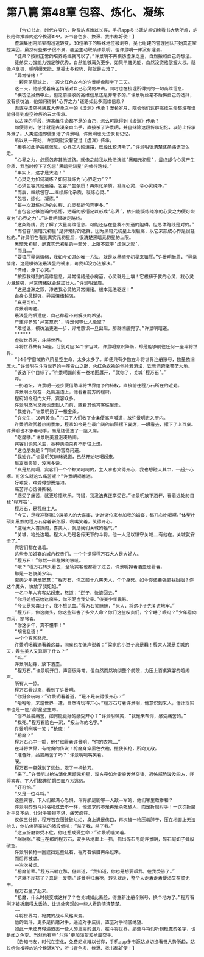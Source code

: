 # 第八篇 第48章 包容、炼化、凝练
        【告知书友，时代在变化，免费站点难以长存，手机app多书源站点切换看书大势所趋，站长给你推荐的这个换源APP，听书音色多、换源、找书都好使！】
       虚渊集团内部架构迅速转变，30位弟子的特殊地位被剥夺，吴七组建的管理团队开始真正掌控集团。虽然有些弟子很不满，甚至主动联系许景明，但许景明一律没有理会。
       “徒弟？按照正常的培养路线就可以了。”许景明不再模彷虚渊之主，自然按照自己的想法。
       徒弟实力强能力强足够优秀，自然能够肩负更多。如果平庸无能，自然没资格掌握大权。就像卢拿铎，明明很无能，掌握太多权势，那就是灾难了。
       “异常情绪！”
       一颗荒芜星球上，一袭火红色衣袍的许景明盘膝坐了三天。
       这三天，他感受着痛苦情绪对自己心灵的冲击，同时也在梳理所得到的一切高维信息。
       “模彷法虽然中止，但之前接收的高维信息还是非常多的。”许景明丝毫不后悔自己的选择，没有模彷法，他如何得到‘心界之力’道路如此多高维信息？
       去谋夺虚空神族五大传承之一的《虚渊》传承？漫长岁月，院长他们这群高维生命都没有谁能够得到虚空神族的五大传承。
       以古漠的手段，连高维生命都不是的自己，怎么可能得到《虚渊》传承？
       即便得到，估计就是古漠亲自出手，直接杀了许景明，并且抹除这段传承记忆，以防止传承外泄了。人类这边即便复活了许景明，许景明也无法恢复记忆。
       所以从一开始，许景明就没奢望过《虚渊》传承。
       “接收如此多高维信息，心界之力的道路，已经比较清晰了。”许景明很清楚这条路该怎么走。
       “心界之力，必须包容其他道路。就像之前我以枪法演练‘黑暗元初星’，最终却令心灵产生杂质，我当时停下了包容‘黑暗元初星’的修行路线。”
       “事实上，这才是大道！”
       “心灵之力如何凝练？如何凝练为‘心界之力’？”
       “必须包容其他道路，包容产生杂质！再炼化杂质，凝练心灵，令心灵纯净。”
       “而后，继续包容……继续炼化杂质，凝练心灵。”
       “包容，炼化，凝练。”
       “每一次凝练纯净的过程，心灵都能包容更多。”
       “当包容足够浩瀚的感悟，浩瀚的感悟足以形成‘心界’，依旧能凝练纯净的心灵之力便可蜕变为‘心界之力’。”许景明很确定路线。
       “这条路线，我了解了大量高维信息。可能还存在些我不知道的阻碍，但总体路线是对的。”
       “而包容‘黑暗元初星’是非常好的选择，因为黑暗元初星上限极高，以它来形成心界是很轻松的。”许景明在看到真实元初星后，很清楚黑暗元初星的上限。
       黑暗元初星，是真实元初星的一部分，上限不亚于‘虚渊之影’。
       “而且……”
       “要镇压异常情绪，我如今知道的唯一方法，就是以黑暗元初星来镇压。”许景明皱眉，“异常情绪，这是模彷法最浅显的祸患，可我却没办法解决。”
       “情绪，源于心灵。”
       “按照我得到的高维信息，异常情绪是小树苗，心灵就是土壤！它根植于我的心灵，我心灵力量越强，异常情绪就会越加壮大。”许景明皱眉。
       “这是虚渊之影，渗透我心灵的异常情绪。根本无法驱逐！”
       自身心灵越强，异常情绪越强。
       “真是可怕。”
       许景明唏嘘。
       最浅显的后遗症，自己都看不到解决的希望。
       严重得多的‘异常意识’，得是何等让人绝望？
       “难怪说，模彷法更进一步，异常意识一旦出现，那就彻底完了。”许景明暗道。
       ******
       虚拟世界网，斗将世界。
       斗将世界共有34座，分别对应34个宇宙域。许景明意识降临，却是能够前往任何一座斗将世界。
       “34个宇宙域的八阶星空生命，太多太多了。即便只有少数在斗将世界注册账号，数量依旧庞大。”许景明在斗将世界的一座雪山之巅，火红色衣袍的他拎着酒坛，饮着酒俯瞰苍茫大地。
       “该选下个目标了。”许景明面前有一卷地图展开，“就你了，关城‘程万石’。”
       呼。
       一扔酒坛，许景明一迈步便借助斗将世界给予的特权，直接前往程万石所在的近处。
       许景明出现在一处街道边上，他看着前方的程府。
       程府如今府门大开，宾客众多。
       许景明悠闲悠哉也走到大门前，随着其他宾客往里走。
       “我姓许。”许景明扔了一根金条。
       “许先生，10两黄金。”门口下人们收了金条便高声喊道，放许景明进入府内。
       许景明欣赏着热闹景象，程家如今是在最广阔的前院摆下宴席，一眼看去，摆下了上百桌。许景明也不急着动手，而是随便选了一座入席。
       “吃席喽。”许景明美滋滋凑热闹。
       宾客们谈笑风生，各种美酒菜肴不断往上送。
       “这位朋友是？”同桌的富商问道。
       “我姓许。”许景明笑眯眯说道，已然开始吃喝起来。
       那富商笑笑，没再多说。
       “真是热闹啊，宾客们一个个都笑呵呵的，主人家也笑得开心，我也想融入其中，一起开心啊。可怎么就这么痛苦呢？”许景明喝着酒。
       好难受，难受得想要落泪。
       痛苦得心彷佛撕裂。
       “感受了痛苦，就更珍惜欢乐。可惜，我没法真正享受它。”许景明放下酒杯，看着远处的目标’程万石’。
       程万石，是程府主人。
       “今天，是我迎娶第19房美人的大喜事，谢谢诸位来参加我的婚宴，都开心吃喝啊。”体型壮硕如黑熊的程万石穿着新郎服，咧嘴笑着，笑得开心。
       “这程大人喜热闹，喜美人，倒是我们关城的福气。”
       “关城，地处边境。程大人乃是名传天下的斗将，他一人足以镇守关城……有他在，关城就安全了。”
       宾客们都在说着。
       这些参加婚宴的城内权贵们，一个个觉得程万石大人是大好人。
       “程万石！”忽然一声稚嫩的怒吼。
       “哦？”程万石转头看去，全场宾客也都看了过去，许景明拎着酒壶也看着。
       那是一名俊美少年。
       俊美少年满是怒意：“程万石，你之前十八房夫人，个个身死。如今你还要强娶我姐姐？你这个魔头，快放了我姐姐。”
       一名中年人宾客站起来，怒道：“逆子，快滚回去。”
       “你将姐姐送给这魔头，你不配当我父亲。”俊美少年震怒。
       “今天是大喜日子，我不想见血。”程万石笑眯眯，“来人，将这小子先关进地牢。”
       “程万石，你这魔头，你这些年害了多少人命？你们这些权贵们，个个瞎了眼吗？”少年看向四周，怒骂着。
       “你这少年，真不懂事！”
       “胡言乱语！”
       一个个宾客怒斥。
       许景明喝着酒看着这幕，同桌也在低声说着：“梁家的小崽子真是蠢！程大人就是关城的天，弄些美人又算得了什么？”
       “呜。”
       许景明起身，放下酒壶。
       “程万石。”许景明开口，声音很寻常，但自然而然响彻整个前院，力压上百桌宾客的喧闹声。
       所有人一惊。
       程万石看过来，看到了许景明。
       “你挺会玩吗？”许景明看着道，“是不是玩得很开心？”
       “哈哈哈，来这世界一遭，自然得玩得开心。”程万石盯着许景明，他意识到来人，估计现实中也是一位八阶星空生命。
       “你不品尝痛苦，如何能更好的感受开心？”许景明微笑，“我是来帮你，感受痛苦的。”
       “找死。”程万石脸色一沉，“报上你的名字。”
       许景明咧嘴一笑：“枪魔！”
       “枪魔？”
       程万石心中一颤，他仔细看着许景明，“你的衣袍……”
       在斗将世界，有枪魔的传说！枪魔身穿黑色衣袍，擅使长枪，所向无敌。
       “准备好，品尝痛苦了吗？”许景明咧嘴笑着。
       嗖。
       程万石一窜就到了远处，取了一柄长刀。
       “来了。”许景明以枪法演化黑暗元初星，双方宛如奔雷般轰然交锋，恐怖威势波及四方，吓得宾客、下人们都连忙朝四面八方逃远。
       “好可怕。”
       “又是一位斗将。”
       这些宾客、下人们都满心恐惧，斗将那是能够一人敌一军的，他们哪里敢掺和？
       许景明的战斗风格和过去不一样，他追求的不是再是杀死敌人，而是折磨对手！一次次折磨对手又不杀，让对手狼狈不堪，痛苦疯狂。
       仅仅三分钟，程万石衣服破破烂烂，身上满是伤口，再次被一枪压着脖子，压在地面上无法抬头，他彷佛待宰杀的猪般低吼：“杀了我，杀了我。”
       “这点折磨都受不住，你还想成源生命？”许景明嗤笑着。
       “啊啊啊。”被压在那的程万石，双手从地面上一抓，抓出碎石甩向许景明，碎石宛如子弹般破空。
       许景明长枪一圈遮挡这些乱石，程万石依旧再杀过来。
       而后再被虐。
       一次次被虐。
       “枪魔前辈。”程万石躺在那，低声道，“我知道，你也是想要帮我。但我受够了。”
       “这就不反抗了？真是一废物。”许景明扛着枪，转头就走，整个人走着走着便消失在虚无中。
       程万石坐了起来。
       “枪魔，什么时候变成这样了？在关城如此丢脸，得重新注册个账号，换个地方了。”程万石刚才被折磨得太丢脸，让远处旁观的一些人看的清清楚楚。
       ……
       斗将世界内，枪魔的战斗风格大变。
       他的战斗，更多是折磨对手，逼迫对手反抗，直至对手彻底绝望。
       如此一来还真得逼迫出一些人的更高的潜力，在斗将世界，那些斗将们听到枪魔的名字，也是闻之色变。当然也有些‘斗将’更加渴望和枪魔交手。
       【告知书友，时代在变化，免费站点难以长存，手机app多书源站点切换看书大势所趋，站长给你推荐的这个换源APP，听书音色多、换源、找书都好使！】